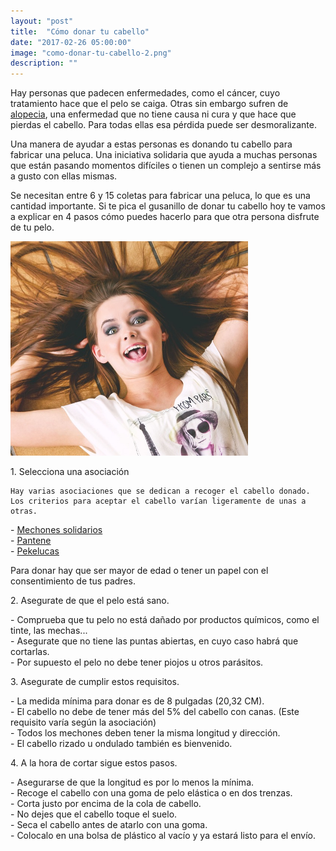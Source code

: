 ```yaml
---
layout: "post"
title:  "Cómo donar tu cabello"
date: "2017-02-26 05:00:00"
image: "como-donar-tu-cabello-2.png"
description: ""
---
```


<article class="container mod-row">
 <div class="container-item-text-left">
  <p>
    Hay personas que padecen enfermedades, como el cáncer, cuyo tratamiento hace que el pelo se caiga. Otras sin embargo sufren de  <a class="link" href="https://es.wikipedia.org/wiki/Alopecia">alopecia</a>, una enfermedad que no tiene causa ni cura y que hace que pierdas el cabello. Para todas ellas esa pérdida puede ser desmoralizante.
  </p>
  <p>
    Una manera de ayudar a estas personas  es donando tu cabello para fabricar una peluca. Una iniciativa solidaria que ayuda a muchas personas que están pasando momentos difíciles o tienen un complejo a sentirse más a gusto con ellas mismas.
  </p>
  <p>
    Se necesitan entre 6 y 15 coletas para fabricar una peluca, lo que es una cantidad importante. Si te pica el gusanillo de donar tu cabello hoy te vamos a explicar en 4 pasos cómo puedes hacerlo para que otra persona disfrute de tu pelo.
  </p>
 </div>
  <div>
    <img src="img/como-donar-tu-cabello.jpg" width="380" height="auto" alt="3 trucos que facilitan el peinado">
   </div>
  <p>
    1. Selecciona una asociación

    Hay varias asociaciones que se dedican a recoger el cabello donado. Los criterios para aceptar el cabello varían ligeramente de unas a otras.
  </p>
  <p>
    - <a class="link" href="www.mechonessolidarios.com">Mechones solidarios</a><br>
    - <a class="link" href="http://pantene.com/es-us/brandexperience/about-the-program">Pantene</a><br>
    - <a class="link" href="http://www.pekelucas.org/iniciativa.html">Pekelucas</a><br>
  </p>
  <p>
    Para donar hay que ser mayor de edad o tener un papel con el consentimiento de tus padres.
  </p>
  <p>
  2. Asegurate de que el pelo está sano.
  </p>
  <p>
    - Comprueba que tu pelo no está dañado por productos químicos, como el tinte, las mechas...<br>
    - Asegurate que no tiene las puntas abiertas, en cuyo  caso habrá que cortarlas.<br>
    - Por supuesto el pelo no debe tener piojos u otros parásitos.<br>
  </p>
  <p>
  3. Asegurate de cumplir estos requisitos.
  </p>
  <p>
    - La medida mínima para donar es de 8 pulgadas (20,32 CM).<br>
    - El cabello no debe de tener más del 5% del cabello con canas. (Este requisito varía según la asociación)<br>
    - Todos los mechones deben tener la misma longitud y dirección.<br>
    - El cabello rizado u ondulado también es bienvenido.<br>
  </p>
  <p>
  4. A la hora de cortar sigue estos pasos.
  </p>
  <p>
    - Asegurarse de que la longitud es por lo menos la mínima.<br>
    - Recoge el cabello con una goma de pelo elástica o en dos trenzas.<br>
    - Corta justo por encima de la cola de cabello.<br>
    - No dejes que el cabello toque el suelo.<br>
    - Seca el cabello antes de atarlo con una goma.<br>
    - Colocalo en una bolsa de plástico al vacío y ya estará listo para el envío.
  </p>
